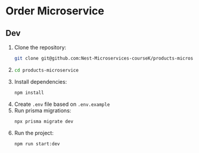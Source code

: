 # Order Microservice

## Dev
1. Clone the repository:
   ```bash
   git clone git@github.com:Nest-Microservices-courseK/products-microservice.git
   ```
2. ```bash
   cd products-microservice
   ```
3. Install dependencies:
   ```bash
   npm install
   ```
4. Create `.env` file based on `.env.example`
5. Run prisma migrations:
   ```bash
   npx prisma migrate dev
   ```
6. Run the project:
   ```bash
   npm run start:dev
   ```
